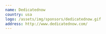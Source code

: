 ```yaml
---
name: Dedicatednow
country: usa
logo: /assets/img/sponsors/dedicatednow.gif
address: http://www.dedicatednow.com/
---
```


